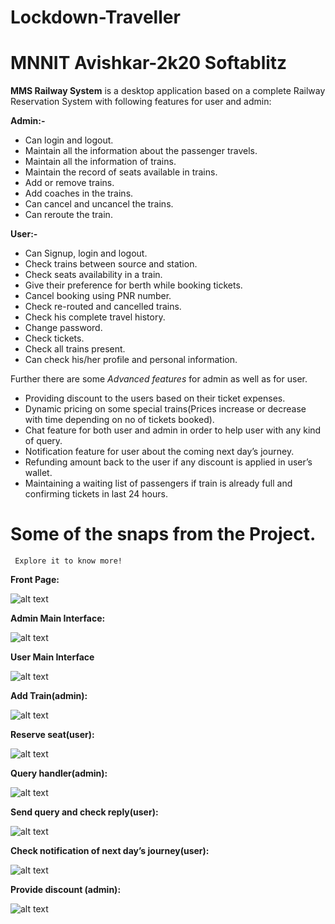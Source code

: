 # Lockdown-Traveller
# MNNIT Avishkar-2k20 Softablitz

**MMS Railway System** is a desktop application based on a complete Railway Reservation System with following features for user and admin:

**Admin:-** 
* Can login and logout.
* Maintain all the information about the passenger travels.
* Maintain all the information of trains.
* Maintain the record of seats available in trains.
* Add or remove trains.
* Add coaches in the trains.
* Can cancel and uncancel the trains.
* Can reroute the train.

**User:-**
* Can Signup, login and logout. 
* Check trains between source and station.
* Check seats availability in a train.
* Give their preference for berth while booking tickets.
* Cancel booking using PNR number.
* Check re-routed and cancelled trains.
* Check his complete travel history.
* Change password.
* Check tickets.
* Check all trains present.
* Can check his/her profile and personal information.



Further there are some *Advanced features* for admin as well as for user.
* Providing discount to the users based on their ticket expenses.
* Dynamic pricing on some special trains(Prices increase or decrease with time depending on no of tickets booked).
* Chat feature for both user and admin in order to help user with any kind of query.
* Notification feature for user about the coming next day’s journey.
* Refunding amount back to the user if any discount is applied in user’s wallet.
* Maintaining a waiting list of passengers if train is already full and confirming tickets in last 24 hours.

# Some of the snaps from the Project. 
     Explore it to know more! 






**Front Page:**

![alt text](https://github.com/kmishul/Lockdown-Traveller/blob/common/src/Commmon_LockdownTraveller/mms.PNG?raw=true)

**Admin Main Interface:**

![alt text](https://github.com/kmishul/Lockdown-Traveller/blob/common/src/Commmon_LockdownTraveller/adminmain.PNG?raw=true)

**User Main Interface**

![alt text](https://github.com/kmishul/Lockdown-Traveller/blob/common/src/Commmon_LockdownTraveller/usermain.PNG?raw=true)

**Add Train(admin):**

![alt text](https://github.com/kmishul/Lockdown-Traveller/blob/common/src/Commmon_LockdownTraveller/addtrain.PNG?raw=true)

**Reserve seat(user):**

![alt text](https://github.com/kmishul/Lockdown-Traveller/blob/common/src/Commmon_LockdownTraveller/reserve.PNG?raw=true)

**Query handler(admin):**

![alt text](https://github.com/kmishul/Lockdown-Traveller/blob/common/src/Commmon_LockdownTraveller/QueryHandler.PNG?raw=true)

**Send query and check reply(user):**

![alt text](https://github.com/kmishul/Lockdown-Traveller/blob/common/src/Commmon_LockdownTraveller/Queries.PNG?raw=true)

**Check notification of next day’s journey(user):**

![alt text](https://github.com/kmishul/Lockdown-Traveller/blob/common/src/Commmon_LockdownTraveller/notification.PNG?raw=true)

**Provide discount (admin):**

![alt text](https://github.com/kmishul/Lockdown-Traveller/blob/common/src/Commmon_LockdownTraveller/givediscounts.PNG?raw=true)

